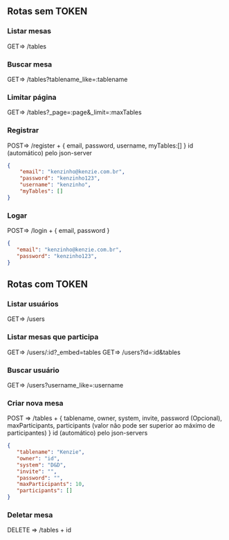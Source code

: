 ## Rotas sem TOKEN

### Listar mesas
GET=> /tables
### Buscar mesa
GET=> /tables?tablename_like=:tablename
### Limitar página
GET=> /tables?_page=:page&_limit=:maxTables
### Registrar 
POST=> /register +
    {
       email,
       password, username,
       myTables:[]
    }
    id (automático) pelo json-server
    
```json
{
    "email": "kenzinho@kenzie.com.br",
    "password": "kenzinho123",
    "username": "kenzinho",
    "myTables": []
}
```

### Logar
POST=> /login +
    {
       email,
       password
    }
    
 ```json
{
    "email": "kenzinho@kenzie.com.br",
    "password": "kenzinho123",
}
```
    
## Rotas com TOKEN
###  Listar usuários
GET=> /users
###  Listar mesas que participa
GET=> /users/:id?_embed=tables
GET=> /users?id=:id&tables
###  Buscar usuário
GET=> /users?username_like=:username
### Criar nova mesa
POST => /tables +
    {
       tablename,
       owner,
       system, 
       invite,
       password (Opcional),
       maxParticipants,
       participants (valor não pode ser superior ao máximo de participantes)
    }
    id (automático) pelo json-servers
    
 ```json
{
    "tablename": "Kenzie",
    "owner": "id",
    "system": "D&D",
    "invite": "",
    "password": "",
    "maxParticipants": 10,
    "participants": []
}
```

### Deletar mesa
DELETE => /tables + id
